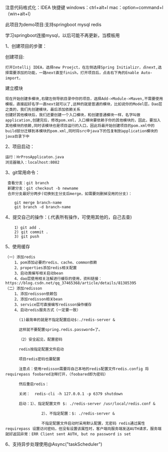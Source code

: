 注意代码格式化：IDEA
快捷键 windows：ctrl+alt+l   mac：option+command+l（win+alt+l）

此项目为demo项目:支持springboot mysql redis

学习springboot连接mysql，以后可能不再更新，当模板用

1、创建项目的步骤：

创建项目:
        
    打开Intellij IDEA，选择new Proejct，在左侧选择Spring Initializr，点next,选择需要添加的功能，一路next直至finish，打开项目后，点击右下角的Enable Auto-import，

建立模块

    现在开始创建多模块,右键左侧导航目录中你的项目，选择Add->Module->Maven,不需要使用模板，直接起好名字一直next就可以了,这种的就是普通的模块，比如说你的Model层，Dao层之类的，我们先创建模块，最后添加依赖关系
    创建好其他模块后，我们还要创建一个入口模块，和创建普通模块一样，名字叫做application,创建完后，修改pom.xml，入口模块要依赖于你的其他模块的，因此，要加入其他模块的依赖,同时该模块也是项目运行的入口，因此将最开始创建项目的pom.xml中的build部分迁移到本模块的pom.xml,同时将src中java下的包复制到application模块的java目录下中
2、项目启动：
    
    运行：HrProsApplicaton.java
    浏览器输入：localhost:8082


3、git常用命令：

     查看分支：git branch
     新建分支：git checkout -b newname
     合并分支最好分两步(切换到主分支后merge，如需要则删掉没用的分支)：
 
        git merge branch-name
        git branch -d branch-name

4、提交自己的操作：(.代表所有操作，可使用其他的，自己去查)

        1）git add .
        2) git commit .
        3) git push
  
  
5、使用缓存

    （一）添加redis
        1、pom添加必要的redis、cache、common依赖
        2、properties添加redis相关配置
        3、启动类编写相关启动bean
        4、dao层使用相关注解进行缓存的使用，资料链接：https://blog.csdn.net/qq_37465368/article/details/81385395
    （二）添加redisson
        1、添加redisson依赖包
        2、添加redisson相关bean
        3、service层可直接编写redisson操作缓存
        4、启动redis服务方式（一定要一致）
          
          (1)最简单的就是不指定配置启动$:./redis-server &
          
          这样就不要配置spring.redis.password=了。
          
          （2）安全起见，配置密码
          
          redis按指定配置文件启动
          
          项目redis密码也要配置
          
          注意点：使用redisson需要将自己本地的redis配置文件redis.config 将requirepass foobared注释打开，（foobared即为密码）
          
          然后重启redis：
          
          关闭：  redis-cli -h 127.0.0.1 -p 6379 shutdown
          
          启动：1）、指定配置文件 $: ./redis-server /usr/local/redis.conf &
          
                    2）、不指定配置：$: ./redis-server &
          
                    不指定配置文件启动时采用默认配置，无密码 redis通过属性requirepass 设置访问密码，但没有设置该属性时，客户端向服务端发送AUTH请求，服务端就好返回异常：ERR Client sent AUTH, but no password is set
        

6、支持异步处理使用@Async("taskScheduler")